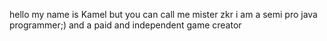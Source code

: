hello my name is Kamel but you can call me mister zkr i am a semi pro java programmer;) and a paid and independent game creator
